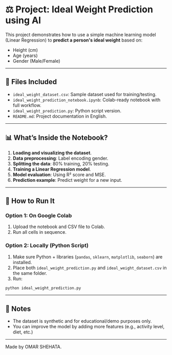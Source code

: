 
# ⚖️ Project: Ideal Weight Prediction using AI

This project demonstrates how to use a simple machine learning model (Linear Regression) to **predict a person's ideal weight** based on:
- Height (cm)
- Age (years)
- Gender (Male/Female)

---

## 📁 Files Included

- `ideal_weight_dataset.csv`: Sample dataset used for training/testing.
- `ideal_weight_prediction_notebook.ipynb`: Colab-ready notebook with full workflow.
- `ideal_weight_prediction.py`: Python script version.
- `README.md`: Project documentation in English.

---

## 📊 What’s Inside the Notebook?

1. **Loading and visualizing the dataset**.
2. **Data preprocessing**: Label encoding gender.
3. **Splitting the data**: 80% training, 20% testing.
4. **Training a Linear Regression model**.
5. **Model evaluation**: Using R² score and MSE.
6. **Prediction example**: Predict weight for a new input.

---

## 🚀 How to Run It

### Option 1: On Google Colab
1. Upload the notebook and CSV file to Colab.
2. Run all cells in sequence.

### Option 2: Locally (Python Script)
1. Make sure Python + libraries (`pandas`, `sklearn`, `matplotlib`, `seaborn`) are installed.
2. Place both `ideal_weight_prediction.py` and `ideal_weight_dataset.csv` in the same folder.
3. Run:
```bash
python ideal_weight_prediction.py
```

---

## 📌 Notes

- The dataset is synthetic and for educational/demo purposes only.
- You can improve the model by adding more features (e.g., activity level, diet, etc.)

---

Made by OMAR SHEHATA.
